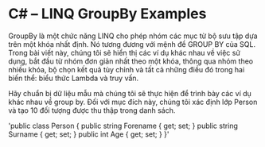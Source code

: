 # C# – LINQ GroupBy Examples
GroupBy là một chức năng LINQ cho phép nhóm các mục từ bộ sưu tập dựa trên một khóa nhất định. Nó tương đương với mệnh đề GROUP BY của SQL. Trong bài viết này, chúng tôi sẽ hiển thị các ví dụ khác nhau về việc sử dụng, bắt đầu từ nhóm đơn giản nhất theo một khóa, thông qua nhóm theo nhiều khóa, bộ chọn kết quả tùy chỉnh và tất cả những điều đó trong hai biến thể: biểu thức Lambda và truy vấn.

Hãy chuẩn bị dữ liệu mẫu mà chúng tôi sẽ thực hiện để trình bày các ví dụ khác nhau về group by. Đối với mục đích này, chúng tôi xác định lớp Person và tạo 10 đối tượng được thu thập trong danh sách.

'public class Person
{
    public string Forename { get; set; }
    public string Surname { get; set; }
    public int Age { get; set; }
}'
